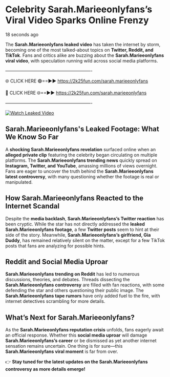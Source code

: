 # Celebrity Sarah.Marieeonlyfans’s Viral Video Sparks Online Frenzy

18 seconds ago

The **Sarah.Marieeonlyfans leaked video** has taken the internet by storm, becoming one of the most talked-about topics on **Twitter, Reddit, and TikTok**. Fans and critics alike are buzzing about the **Sarah.Marieeonlyfans viral video**, with speculation running wild across social media platforms.

———————————————————-

🌐 CLICK HERE 🟢==►► https://2k25fun.com/sarah.marieeonlyfans

🔴 CLICK HERE 🌐==►► https://2k25fun.com/sarah.marieeonlyfans

———————————————————-

[![Watch Leaked Video](https://miro.medium.com/v2/resize:fit:828/format:webp/1*cilzJN44JGOrTw9NJCrNHA.gif "Watch Leaked Video")](https://2k25fun.com/sarah.marieeonlyfans)

## **Sarah.Marieeonlyfans's Leaked Footage: What We Know So Far**  
A **shocking Sarah.Marieeonlyfans revelation** surfaced online when an **alleged private clip** featuring the celebrity began circulating on multiple platforms. The **Sarah.Marieeonlyfans trending news** quickly spread on **Instagram, Twitter, and YouTube**, amassing millions of views overnight. Fans are eager to uncover the truth behind the **Sarah.Marieeonlyfans latest controversy**, with many questioning whether the footage is real or manipulated.  

## **How Sarah.Marieeonlyfans Reacted to the Internet Scandal**  
Despite the **media backlash**, **Sarah.Marieeonlyfans’s Twitter reaction** has been cryptic. While the star has not directly addressed the **leaked Sarah.Marieeonlyfans footage**, a few **Twitter posts** seem to hint at their side of the story. Meanwhile, **Sarah.Marieeonlyfans’s girlfriend, Gia Duddy**, has remained relatively silent on the matter, except for a few TikTok posts that fans are analyzing for possible hints.  

## **Reddit and Social Media Uproar**  
**Sarah.Marieeonlyfans trending on Reddit** has led to numerous discussions, theories, and debates. Threads dissecting the **Sarah.Marieeonlyfans controversy** are filled with fan reactions, with some defending the star and others questioning their public image. The **Sarah.Marieeonlyfans tape rumors** have only added fuel to the fire, with internet detectives scrambling for more details.  

## **What’s Next for Sarah.Marieeonlyfans?**  
As the **Sarah.Marieeonlyfans reputation crisis** unfolds, fans eagerly await an official response. Whether this **social media uproar** will damage **Sarah.Marieeonlyfans’s career** or be dismissed as yet another internet sensation remains uncertain. One thing is for sure—this **Sarah.Marieeonlyfans viral moment** is far from over.  

👉 **Stay tuned for the latest updates on the Sarah.Marieeonlyfans controversy as more details emerge!**  